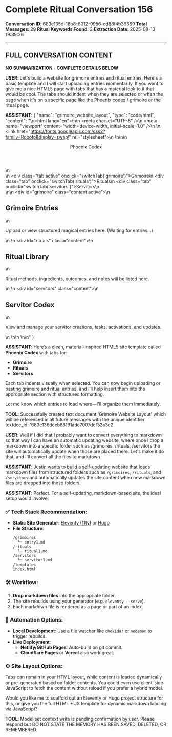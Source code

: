 # Complete Ritual Conversation 156

**Conversation ID**: 683e135d-18b8-8012-9956-cd88f4b39369
**Total Messages**: 29
**Ritual Keywords Found**: 2
**Extraction Date**: 2025-08-13 19:39:26

---

## FULL CONVERSATION CONTENT

**NO SUMMARIZATION - COMPLETE DETAILS BELOW**

**USER**: Let's build a website for grimoire entries and ritual entries. Here's a basic template and I will start uploading entries momentarily. If you want to give me a nice HTML5 page with tabs that has a material look to it that would be cool. The tabs should indent when they are selected or when the page when it's on a specific page like the Phoenix codex / grimoire or the ritual page.

**ASSISTANT**: {
  "name": "grimoire_website_layout",
  "type": "code/html",
  "content": "<!DOCTYPE html>\n<html lang=\"en\">\n<head>\n  <meta charset=\"UTF-8\" />\n  <meta name=\"viewport\" content=\"width=device-width, initial-scale=1.0\" />\n  <title>Phoenix Codex</title>\n  <link href=\"https://fonts.googleapis.com/css2?family=Roboto&display=swap\" rel=\"stylesheet\">\n  <style>\n    body {\n      margin: 0;\n      font-family: 'Roboto', sans-serif;\n      background-color: #f4f4f4;\n      color: #333;\n    }\n    header {\n      background: #6200ea;\n      color: white;\n      padding: 1rem 2rem;\n      text-align: center;\n      font-size: 1.8rem;\n      font-weight: bold;\n    }\n    nav {\n      display: flex;\n      justify-content: center;\n      background: #3700b3;\n    }\n    .tab {\n      padding: 1rem 2rem;\n      cursor: pointer;\n      color: white;\n      transition: background 0.3s, padding-left 0.3s;\n    }\n    .tab.active {\n      background: #6200ea;\n      padding-left: 2.5rem;\n    }\n    .tab:hover {\n      background: #5e35b1;\n    }\n    .content {\n      padding: 2rem;\n      display: none;\n    }\n    .content.active {\n      display: block;\n    }\n  </style>\n</head>\n<body>\n  <header>Phoenix Codex</header>\n  <nav>\n    <div class=\"tab active\" onclick=\"switchTab('grimoire')\">Grimoire</div>\n    <div class=\"tab\" onclick=\"switchTab('rituals')\">Rituals</div>\n    <div class=\"tab\" onclick=\"switchTab('servitors')\">Servitors</div>\n  </nav>\n\n  <div id=\"grimoire\" class=\"content active\">\n    <h2>Grimoire Entries</h2>\n    <p>Upload or view structured magical entries here. (Waiting for entries...)</p>\n  </div>\n  <div id=\"rituals\" class=\"content\">\n    <h2>Ritual Library</h2>\n    <p>Ritual methods, ingredients, outcomes, and notes will be listed here.</p>\n  </div>\n  <div id=\"servitors\" class=\"content\">\n    <h2>Servitor Codex</h2>\n    <p>View and manage your servitor creations, tasks, activations, and updates.</p>\n  </div>\n\n  <script>\n    function switchTab(id) {\n      document.querySelectorAll('.tab').forEach(tab => tab.classList.remove('active'));\n      document.querySelectorAll('.content').forEach(content => content.classList.remove('active'));\n      document.getElementById(id).classList.add('active');\n      document.querySelector(`.tab[onclick*=\"${id}\"]`).classList.add('active');\n    }\n  </script>\n</body>\n</html>"
}



**ASSISTANT**: Here’s a clean, material-inspired HTML5 site template called **Phoenix Codex** with tabs for:

- **Grimoire**
- **Rituals**
- **Servitors**

Each tab indents visually when selected. You can now begin uploading or pasting grimoire and ritual entries, and I’ll help insert them into the appropriate section with structured formatting.

Let me know which entries to load where—I'll organize them immediately.

**TOOL**: Successfully created text document 'Grimoire Website Layout' which will be referenced in all future messages with the unique identifier textdoc_id: '683e136dccb88191ade7007def32a3e2'

**USER**: Well if I did that I probably want to convert everything to markdown so that way I can have an automatic updating website, where once I drop a markdown into a specific folder such as /grimoires, /rituals, /servitors the site will automatically update when those are placed there. Let's make it do that, and I'll convert all the files to markdown

**ASSISTANT**: Justin wants to build a self-updating website that loads markdown files from structured folders such as `/grimoires`, `/rituals`, and `/servitors` and automatically updates the site content when new markdown files are dropped into those folders.

**ASSISTANT**: Perfect. For a self-updating, markdown-based site, the ideal setup would involve:

### ✅ Tech Stack Recommendation:
- **Static Site Generator**: [Eleventy (11ty)](https://www.11ty.dev/) or [Hugo](https://gohugo.io/)
- **File Structure**:
  ```
  /grimoires
    └─ entry1.md
  /rituals
    └─ ritual1.md
  /servitors
    └─ servitor1.md
  /templates
  index.html
  ```

### 🛠️ Workflow:
1. **Drop markdown files** into the appropriate folder.
2. The site rebuilds using your generator (e.g. `eleventy --serve`).
3. Each markdown file is rendered as a page or part of an index.

### 🔁 Automation Options:
- **Local Development**: Use a file watcher like `chokidar` or `nodemon` to trigger rebuilds.
- **Live Deployment**:
  - **Netlify/GitHub Pages**: Auto-build on git commit.
  - **Cloudflare Pages** or **Vercel** also work great.

### ⚙️ Site Layout Options:
Tabs can remain in your HTML layout, while content is loaded dynamically or pre-generated based on folder contents. You could even use client-side JavaScript to fetch the content without reload if you prefer a hybrid model.

Would you like me to scaffold out an Eleventy or Hugo project structure for this, or give you the full HTML + JS template for dynamic markdown loading via JavaScript?

**TOOL**: Model set context write is pending confirmation by user. Please respond but DO NOT STATE THE MEMORY HAS BEEN SAVED, DELETED, OR REMEMBERED.